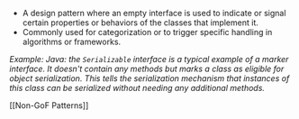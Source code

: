 - A design pattern where an empty interface is used to indicate or signal certain properties or behaviors of the classes that implement it.
- Commonly used for categorization or to trigger specific handling in algorithms or frameworks.

*Example: Java: the `Serializable` interface is a typical example of a marker interface. It doesn't contain any methods but marks a class as eligible for object serialization. This tells the serialization mechanism that instances of this class can be serialized without needing any additional methods.*


[[Non-GoF Patterns]]